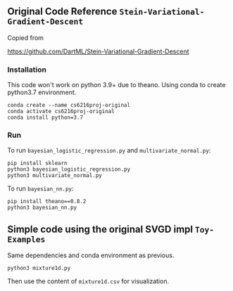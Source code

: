 ## Original Code Reference `Stein-Variational-Gradient-Descent`

Copied from

https://github.com/DartML/Stein-Variational-Gradient-Descent

### Installation 
This code won't work on python 3.9+ due to theano. Using conda to create python3.7 environment.
```
conda create --name cs6216proj-original
conda activate cs6216proj-original
conda install python=3.7

```

### Run 

To run `bayesian_logistic_regression.py` and `multivariate_normal.py`:

```
pip install sklearn
python3 bayesian_logistic_regression.py
python3 multivariate_normal.py
```

To run `bayesian_nn.py`:

```
pip install theano==0.8.2
python3 bayesian_nn.py
```

## Simple code using the original SVGD impl `Toy-Examples`

Same dependencies and conda environment as previous.

```
python3 mixture1d.py
```
Then use the content of `mixture1d.csv` for visualization.